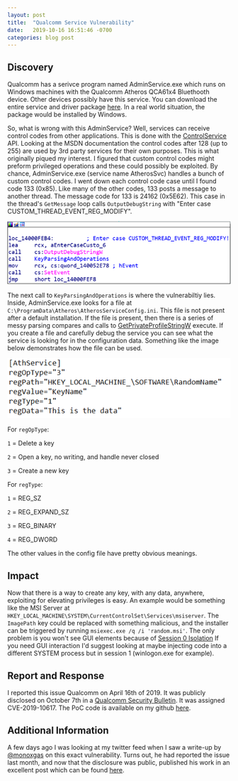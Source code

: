 ```yaml
---
layout: post
title:  "Qualcomm Service Vulnerability"
date:   2019-10-16 16:51:46 -0700
categories: blog post
---
```


## Discovery
Qualcomm has a serivce program named AdminService.exe which runs on Windows machines with the Qualcomm Atheros QCA61x4 Bluethooth device. Other devices possibly have this service. You can download the entire service and driver package [here][download]. In a real world situation, the package would be installed by Windows.

So, what is wrong with this AdminService? Well, services can receive control codes from other applications. This is done with the [ControlService][control-api] API. Looking at the MSDN documentation the control codes after 128 (up to 255) are used by 3rd party services for their own purposes. This is what originally piqued my interest. I figured that custom control codes might preform privileged operations and these could possibly be exploited.
By chance, AdminService.exe (service name AtherosSvc) handles a bunch of custom control codes. I went down each control code case until I found code 133 (0x85). Like many of the other codes, 133 posts a message to another thread. The message code for 133 is 24162 (0x5E62). This case in the thread's `GetMessage` loop calls `OutputDebugString` with "Enter case CUSTOM_THREAD_EVENT_REG_MODIFY".

![IMG1](/assets/img/P4-Image1.png)

The next call to `KeyParsingAndOperations` is where the vulnerabiltiy lies. Inside, AdminService.exe looks for a file at `C:\ProgramData\Atheros\AtherosServiceConfig.ini`. This file is not present after a default installation. If the file is present, then there is a series of messy parsing compares and calls to [GetPrivateProfileStringW][profile-api] execute. If you create a file and carefully debug the service you can see what the service is looking for in the configuration data. Something like the image below demonstrates how the file can be used.

![IMG2](/assets/img/P4-Image2.png)

For `regOpType`:

`1` = Delete a key

`2` = Open a key, no writing, and handle never closed

`3` = Create a new key


For `regType`:

`1` = REG_SZ

`2` = REG_EXPAND_SZ

`3` = REG_BINARY

`4` = REG_DWORD

The other values in the config file have pretty obvious meanings.

## Impact
Now that there is a way to create any key, with any data, anywhere, exploiting for elevating privileges is easy. An example would be something like the MSI Server at `HKEY_LOCAL_MACHINE\SYSTEM\CurrentControlSet\Services\msiserver`. The `ImagePath` key could be replaced with something malicious, and the installer can be triggered by running `msiexec.exe /q /i 'random.msi'`. The only problem is you won't see GUI elements because of [Session 0 Isolation][session-0]
If you need GUI interaction I'd suggest looking at maybe injecting code into a different SYSTEM process but in session 1 (winlogon.exe for example).

## Report and Response
I reported this issue Qualcomm on April 16th of 2019. It was publicly disclosed on October 7th in a [Qualcomm Security Bulletin][bulletin]. It was assigned CVE-2019-10617.
The PoC code is available on my github [here][github-poc].

## Additional Information
A few days ago I was looking at my twitter feed when I saw a write-up by [@monoxgas][twitter] on this exact vulnerability. Turns out, he had reported the issue last month, and now that the disclosure was public, published his work in an excellent post which can be found [here][second-writeup].

[download]: https://www.ath-drivers.eu/atheros-wireless-drivers.html
[control-api]: https://docs.microsoft.com/en-us/windows/win32/api/winsvc/nf-winsvc-controlservice
[profile-api]: https://docs.microsoft.com/en-us/windows/win32/api/winbase/nf-winbase-getprivateprofilestringw
[session-0]: http://securityinternals.blogspot.com/2014/02/windows-session-0-isolation.html
[bulletin]: https://www.qualcomm.com/company/product-security/bulletins/october-2019-bulletin
[github-poc]: https://github.com/DownWithUp/CVE-Stockpile/blob/master/CVE-2019-10617.c
[twitter]: https://twitter.com/monoxgas
[second-writeup]: https://silentbreaksecurity.com/cve-2019-10617